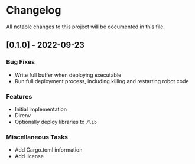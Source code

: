 # Changelog

All notable changes to this project will be documented in this file.

## [0.1.0] - 2022-09-23

### Bug Fixes

- Write full buffer when deploying executable
- Run full deployment process, including killing and restarting robot code

### Features

- Initial implementation
- Direnv
- Optionally deploy libraries to `/lib`

### Miscellaneous Tasks

- Add Cargo.toml information
- Add license

<!-- generated by git-cliff -->
